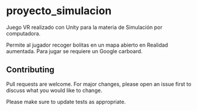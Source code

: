# proyecto_simulacion
Juego VR realizado con Unity para la materia de Simulación por computadora.

Permite al jugador recoger bolitas en un mapa abierto en Realidad aumentada. 
Para jugar se requiere un Google carboard.


## Contributing
Pull requests are welcome. For major changes, please open an issue first to discuss what you would like to change.

Please make sure to update tests as appropriate.
